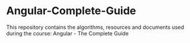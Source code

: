 # Angular-Complete-Guide
This repository contains the algorithms, resources and documents used during the course: Angular - The Complete Guide
